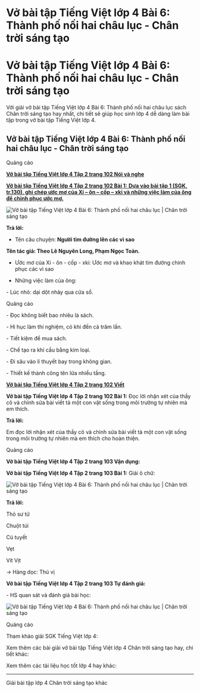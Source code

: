 # Vở bài tập Tiếng Việt lớp 4 Bài 6: Thành phố nối hai châu lục - Chân trời sáng tạo

# Vở bài tập Tiếng Việt lớp 4 Bài 6: Thành phố nối hai châu lục - Chân trời sáng tạo

Với giải vở bài tập Tiếng Việt lớp 4 Bài 6: Thành phố nối hai châu lục sách Chân trời sáng tạo hay nhất, chi tiết sẽ giúp học sinh lớp 4 dễ dàng làm bài tập trong vở bài tập Tiếng Việt lớp 4.

## Vở bài tập Tiếng Việt lớp 4 Bài 6: Thành phố nối hai châu lục - Chân trời sáng tạo

Quảng cáo

[**Vở bài tập Tiếng Việt lớp 4 Tập 2 trang 102 Nói và nghe**](https://vietjack.com/vbt-tieng-viet-4-ct/noi-va-nghe-trang-102-vbt-tieng-viet-4-tap-2.jsp)

[**Vở bài tập Tiếng Việt lớp 4 Tập 2 trang 102 Bài 1:** **Dựa vào bài tập 1 (SGK, tr.130), ghi chép ước mơ của Xi – ôn – cốp – xki và những việc làm của ông để chinh phục ước mơ.**](https://vietjack.com/vbt-tieng-viet-4-ct/dua-vao-bai-tap-1-sgk-tr-130-ghi-chep-uoc-mo-vm.jsp)

![Vở bài tập Tiếng Việt lớp 4 Bài 6: Thành phố nối hai châu lục | Chân trời sáng tạo](https://vietjack.com/vbt-tieng-viet-4-ct/images/bai-6-thanh-pho-noi-hai-chau-luc.PNG)

**Trả lời:**

* Tên câu chuyện: **Người tìm đường lên các vì sao**

**Tên tác giả: Theo Lê Nguyên Long, Phạm Ngọc Toàn.**

* Ước mơ của Xi - ôn - cốp - xki: Ước mơ và khao khát tìm đường chinh phục các vì sao

* Những việc làm của ông: 

\- Lúc nhỏ: dại dột nhảy qua cửa sổ.

Quảng cáo

\- Đọc không biết bao nhiêu là sách.

\- Hì hục làm thí nghiệm, có khi đến cả trăm lần.

\- Tiết kiệm để mua sách.

\- Chế tạo ra khí cầu bằng kim loại.

\- Đi sâu vào lí thuyết bay trong không gian.

\- Thiết kế thành công tên lửa nhiều tầng.

[**Vở bài tập Tiếng Việt lớp 4 Tập 2 trang 102 Viết**](https://vietjack.com/vbt-tieng-viet-4-ct/viet-trang-102-vbt-tieng-viet-4-tap-2.jsp)

**Vở bài tập Tiếng Việt lớp 4 Tập 2 trang 102 Bài 1:** Đọc lời nhận xét của thầy cô và chỉnh sửa bài viết tả một con vật sống trong môi trường tự nhiên mà em thích. 

**Trả lời:**

Em đọc lời nhận xét của thầy cô và chỉnh sửa bài viết tả một con vật sống trong môi trường tự nhiên mà em thích cho hoàn thiện. 

Quảng cáo

**Vở bài tập Tiếng Việt lớp 4 Tập 2 trang 103 Vận dụng:**

**Vở bài tập Tiếng Việt lớp 4 Tập 2 trang 103 Bài 1:** Giải ô chữ:

![Vở bài tập Tiếng Việt lớp 4 Bài 6: Thành phố nối hai châu lục | Chân trời sáng tạo](https://vietjack.com/vbt-tieng-viet-4-ct/images/bai-6-thanh-pho-noi-hai-chau-luc-1.PNG)

**Trả lời:**

Thỏ sư tử

Chuột túi

Cú tuyết

Vẹt

Vít Vịt

→ Hàng dọc: Thú vị

**Vở bài tập Tiếng Việt lớp 4 Tập 2 trang 103 Tự đánh giá:**

\- HS quan sát và đánh giá bài học:

![Vở bài tập Tiếng Việt lớp 4 Bài 6: Thành phố nối hai châu lục | Chân trời sáng tạo](https://vietjack.com/vbt-tieng-viet-4-ct/images/bai-6-thanh-pho-noi-hai-chau-luc-2.PNG)

Quảng cáo

Tham khảo giải SGK Tiếng Việt lớp 4:

Xem thêm các bài giải vở bài tập Tiếng Việt lớp 4 Chân trời sáng tạo hay, chi tiết khác:

Xem thêm các tài liệu học tốt lớp 4 hay khác:

* * *

Giải bài tập lớp 4 Chân trời sáng tạo khác
